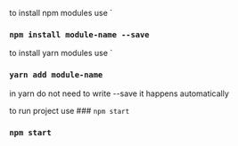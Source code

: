 to install npm modules use `
### `npm install module-name --save`

to install yarn modules use ` 
### `yarn add module-name`

in yarn do not need to write --save it happens automatically

to run project use ### `npm start`
### `npm start`

